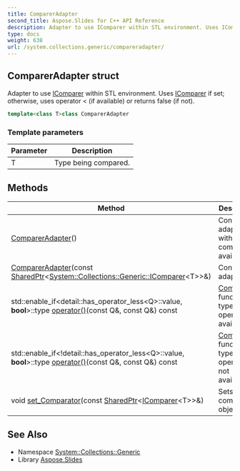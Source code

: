 ```yaml
---
title: ComparerAdapter
second_title: Aspose.Slides for C++ API Reference
description: Adapter to use IComparer within STL environment. Uses IComparer if set; otherwise, uses operator < (if available) or returns false (if not).
type: docs
weight: 638
url: /system.collections.generic/compareradapter/
---
```

## ComparerAdapter struct


Adapter to use [IComparer](../icomparer/) within STL environment. Uses [IComparer](../icomparer/) if set; otherwise, uses operator < (if available) or returns false (if not).

```cpp
template<class T>class ComparerAdapter
```


### Template parameters

| Parameter | Description |
| --- | --- |
| T | Type being compared. |
## Methods

| Method | Description |
| --- | --- |
|  [ComparerAdapter](./compareradapter/)() | Constructs adapter without any comparator available. |
|  [ComparerAdapter](./compareradapter/)(const [SharedPtr](../../system/sharedptr/)\<[System::Collections::Generic::IComparer](../icomparer/)\<T\>\>\&) | Constructs adapter. |
| std::enable_if\<detail::has_operator_less\<Q\>::value, **bool**\>::type [operator()](./operator_call/)(const Q\&, const Q\&) const | [Comparison](../../system/comparison/) function for types with operator < available. |
| std::enable_if<\!detail::has_operator_less\<Q\>::value, **bool**\>::type [operator()](./operator_call/)(const Q\&, const Q\&) const | [Comparison](../../system/comparison/) function for types with operator < not available. |
| void [set_Comparator](./set_comparator/)(const [SharedPtr](../../system/sharedptr/)\<[IComparer](../icomparer/)\<T\>\>\&) | Sets comparator object. |

## See Also

* Namespace [System::Collections::Generic](../)
* Library [Aspose.Slides](../../)
